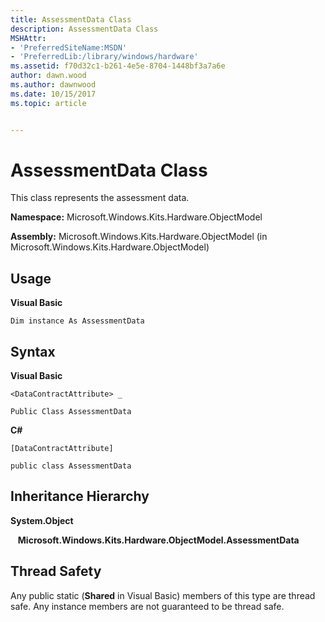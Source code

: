 ```yaml
---
title: AssessmentData Class
description: AssessmentData Class
MSHAttr:
- 'PreferredSiteName:MSDN'
- 'PreferredLib:/library/windows/hardware'
ms.assetid: f70d32c1-b261-4e5e-8704-1448bf3a7a6e
author: dawn.wood
ms.author: dawnwood
ms.date: 10/15/2017
ms.topic: article


---
```


# AssessmentData Class


This class represents the assessment data.

**Namespace:** Microsoft.Windows.Kits.Hardware.ObjectModel

**Assembly:** Microsoft.Windows.Kits.Hardware.ObjectModel (in Microsoft.Windows.Kits.Hardware.ObjectModel)

## <span id="Usage"></span><span id="usage"></span><span id="USAGE"></span>Usage


**Visual Basic**

`Dim instance As AssessmentData`

## <span id="Syntax"></span><span id="syntax"></span><span id="SYNTAX"></span>Syntax


**Visual Basic**

`<DataContractAttribute> _`

`Public Class AssessmentData`

**C#**

`[DataContractAttribute]`

`public class AssessmentData`

## <span id="Inheritance_Hierarchy"></span><span id="inheritance_hierarchy"></span><span id="INHERITANCE_HIERARCHY"></span>Inheritance Hierarchy


**System.Object**

   **Microsoft.Windows.Kits.Hardware.ObjectModel.AssessmentData**

## <span id="Thread_Safety"></span><span id="thread_safety"></span><span id="THREAD_SAFETY"></span>Thread Safety


Any public static (**Shared** in Visual Basic) members of this type are thread safe. Any instance members are not guaranteed to be thread safe.

 

 






